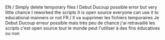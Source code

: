EN / Simply delete temporary files 
I Debut Ducoup possible error but very little chance I reworked the scripts it is open source everyone can use it to educational manners or not 
FR / Il va  supprimer les fichiers temporaires 
Je Debut Ducoup erreur possible mais très peu de chance j'ai retravaillé les scripts c'est open source tout le monde peut l'utiliser à des fins éducatives ou non